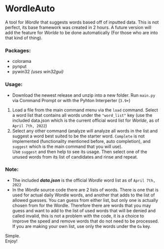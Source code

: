 # WordleAuto
A tool for *Wordle* that suggests words based off of inputted data. This is not perfect, its base framework was created in 2 hours.
A future version will add the feature for *Worlde* to be done automatically (For those who are into that kind of thing).

### Packages:
- colorama
- pynput
- pywin32 *(uses win32gui)*

### Usage:
* Download the newest release and unzip into a new folder. Run `main.py` via Command Prompt or with the Pyhton Interperter (`3.9+`)
1. Load a file from the main command menu via the `load` command. Select a word list that contains all words under the `"word_list"` key (use the included data.json which is the current official word list for *Worlde*, as of `April 7th, 2022`)
2. Select any other command (analyze will analyze all words in the list and suggest a word best suited to be the starter word. `Complete` is not implemented (functionality mentioned before, auto completion), and `suggest` which is the main command that you will use).\
Use `suggest` and then help to see its usage. Then select one of the unused words from its list of candidates and rinse and repeat.

### Note:
- The included ***data.json*** is the official *Wordle* word list as of `April 7th, 2022`
- In the *Wordle* source code there are 2 lists of words. There is one that is used for actual daily Wordle words, and
another that adds to the list of allowed guesses. You can guess from either list, but only one is actually chosen from
for the Wordle. Therefore there are words that you may guess and want to add to the list of used words that will be
denied and called invalid, this is not a problem with the code, it is a choice to improve the speed and remove words
that do not need to be processed. If you are making your own list, use only the words under the `Oa` key.

Simple. \
Enjoy!
